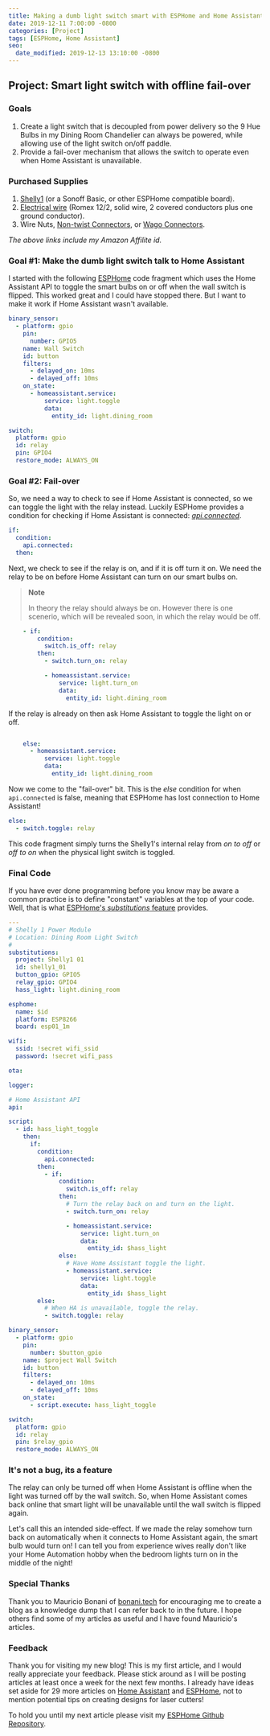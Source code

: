 ```yaml
---
title: Making a dumb light switch smart with ESPHome and Home Assistant
date: 2019-12-11 7:00:00 -0800
categories: [Project]
tags: [ESPHome, Home Assistant]
seo:
  date_modified: 2019-12-13 13:10:00 -0800
---
```


## Project: Smart light switch with offline fail-over

### Goals

1. Create a light switch that is decoupled from power delivery so the 9 Hue Bulbs in my Dining Room Chandelier can always be powered,
while allowing use of the light switch on/off paddle.
2. Provide a fail-over mechanism that allows the switch to operate even when Home Assistant is unavailable.

### Purchased Supplies

1. [Shelly1][shelly1] (or a Sonoff Basic, or other ESPHome compatible board).
2. [Electrical wire][romex] (Romex 12/2, solid wire, 2 covered conductors plus one ground conductor).
3. Wire Nuts, [Non-twist Connectors][non-twist-connectors], or [Wago Connectors][wago].

*The above links include my Amazon Affilite id.*

### Goal #1: Make the dumb light switch talk to Home Assistant

I started with the following [ESPHome][esphome] code fragment which uses the Home Assistant API to toggle the smart bulbs on or off when the wall switch is flipped. This worked great and I could have stopped there. But I want to make it work if Home Assistant wasn't available.

```yaml
binary_sensor:
  - platform: gpio
    pin:
      number: GPIO5
    name: Wall Switch
    id: button
    filters:
      - delayed_on: 10ms
      - delayed_off: 10ms
    on_state:
      - homeassistant.service:
          service: light.toggle
          data:
            entity_id: light.dining_room

switch:
  platform: gpio
  id: relay
  pin: GPIO4
  restore_mode: ALWAYS_ON
```

### Goal #2: Fail-over

So, we need a way to check to see if Home Assistant is connected, so we can toggle the light with the relay instead. Luckily ESPHome provides a condition for checking if Home Assistant is connected: [*api.connected*][api-connected].

```yaml
if:
  condition:
    api.connected:
  then:
```

Next, we check to see if the relay is on, and if it is off turn it on. We need the relay to be on before Home Assistant can turn on our smart bulbs on.

> **Note**
>
> In theory the relay should always be on. However there is one scenerio, which will be revealed soon, in which the relay would be off.

```yaml
    - if:
        condition:
          switch.is_off: relay
        then:
          - switch.turn_on: relay

          - homeassistant.service:
              service: light.turn_on
              data:
                entity_id: light.dining_room
```

If the relay is already on then ask Home Assistant to toggle the light on or off.

```yaml

    else:
      - homeassistant.service:
          service: light.toggle
          data:
            entity_id: light.dining_room
```

Now we come to the "fail-over" bit. This is the *else* condition for when `api.connected` is false, meaning that ESPHome has lost connection to Home Assistant!

```yaml
else:
  - switch.toggle: relay
```

This code fragment simply turns the Shelly1's internal relay from *on to off* or *off to on* when the physical light switch is toggled.

### Final Code

If you have ever done programming before you know may be aware a common practice is to define "constant" variables at the top of your code. Well, that is what [ESPHome's *substitutions* feature][substitutions] provides.

```yaml
---
# Shelly 1 Power Module
# Location: Dining Room Light Switch
#
substitutions:
  project: Shelly1 01
  id: shelly1_01
  button_gpio: GPIO5
  relay_gpio: GPIO4
  hass_light: light.dining_room

esphome:
  name: $id
  platform: ESP8266
  board: esp01_1m

wifi:
  ssid: !secret wifi_ssid
  password: !secret wifi_pass

ota:

logger:

# Home Assistant API
api:

script:
  - id: hass_light_toggle
    then:
      if:
        condition:
          api.connected:
        then:
          - if:
              condition:
                switch.is_off: relay
              then:
                # Turn the relay back on and turn on the light.
                - switch.turn_on: relay

                - homeassistant.service:
                    service: light.turn_on
                    data:
                      entity_id: $hass_light
              else:
                # Have Home Assistant toggle the light.
                - homeassistant.service:
                    service: light.toggle
                    data:
                      entity_id: $hass_light
        else:
          # When HA is unavailable, toggle the relay.
          - switch.toggle: relay

binary_sensor:
  - platform: gpio
    pin:
      number: $button_gpio
    name: $project Wall Switch
    id: button
    filters:
      - delayed_on: 10ms
      - delayed_off: 10ms
    on_state:
      - script.execute: hass_light_toggle

switch:
  platform: gpio
  id: relay
  pin: $relay_gpio
  restore_mode: ALWAYS_ON
```

### It's not a bug, its a feature

The relay can only be turned off when Home Assistant is offline when the light was turned off by the wall switch. So, when Home Assistant comes back online that smart light will be unavailable until the wall switch is flipped again.

Let's call this an intended side-effect. If we made the relay somehow turn back on automatically when it connects to Home Assistant again, the smart bulb would turn on! I can tell you from experience wives really don't like your Home Automation hobby when the bedroom lights turn on in the middle of the night!

### Special Thanks

Thank you to Mauricio Bonani of [bonani.tech][bonanitech] for encouraging me to create a blog as a knowledge dump that I can refer back to in the future. I hope others find some of my articles as useful and I have found Mauricio's articles.

### Feedback

Thank you for visiting my new blog! This is my first article, and I would really appreciate your feedback. Please stick around as I will be
 posting articles at least once a week for the next few months. I already have ideas set aside for 29 more articles on [Home Assistant](/tags/home-assistant/) and [ESPHome](/tags/esphome/), not to mention potential tips on creating designs for laser cutters!

To hold you until my next article please visit my [ESPHome Github Repository][esphome-config].

[esphome-config]: https://github.com/brianhanifin/esphome-config
[bonanitech]: https://bonani.tech/

[esphome]: https://esphome.io/
[api-connected]: https://esphome.io/components/api.html
[substitutions]: https://esphome.io/guides/configuration-types.html?#substitutions

[shelly1]: https://www.amazon.com/gp/product/B07G33LNDY?ie=UTF8&tag=brianhanifi0d-20&camp=1789&linkCode=xm2&creativeASIN=B07G33LNDY
[romex]: https://www.amazon.com/gp/product/B0069F4CXQ?ie=UTF8&tag=brianhanifi0d-20&camp=1789&linkCode=xm2&creativeASIN=B0069F4CXQ
[non-twist-connectors]: https://www.amazon.com/gp/product/B07DW1QZF5/ref=as_li_tl?ie=UTF8&camp=1789&creative=9325&creativeASIN=B07DW1QZF5&linkCode=as2&tag=brianhanifi0d-20&linkId=b9b4a1708258bbb1a213949082a0eb84
[wago]: https://www.amazon.com/gp/product/B01N5JXOVF?ie=UTF8&tag=brianhanifi0d-20&camp=1789&linkCode=xm2&creativeASIN=B01N5JXOVF
